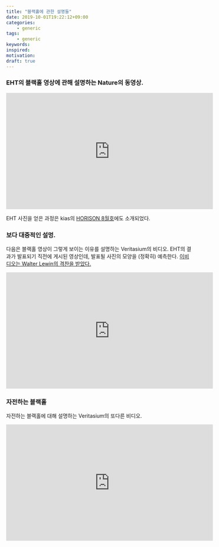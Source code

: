 ```yaml
---
title: "블랙홀에 관한 설명들"
date: 2019-10-01T19:22:12+09:00
categories:
    - generic
tags:
    - generic
keywords:
inspired:
motivation:
draft: true
---
```


### EHT의 블랙홀 영상에 관해 설명하는 Nature의 동영상.

<iframe width="560" height="315" src="https://www.youtube.com/embed/0RxitCeuokI" frameborder="0" allow="accelerometer; autoplay; encrypted-media; gyroscope; picture-in-picture" allowfullscreen class="center"></iframe>

EHT 사진을 얻은 과정은 kias의 [HORISON 8월호](https://horizon.kias.re.kr/archives/allarticles/naturalsciences/우주를-보는-가장-정밀한-눈-초장기선-전파간섭계very-long-ba/)에도 소개되었다.



### 보다 대중적인 설멍.

다음은 블랙홀 영상이 그렇게 보이는 이유를 설명하는 Veritasium의 비디오.
EHT의 결과가 발표되기 직전에 게시된 영상인데, 발표될 사진의 모양을 (정확히) 예측한다.
[이비디오는 Walter Lewin의 격찬을 받았다.](https://www.youtube.com/watch?time_continue=2&v=AU92P1WBe9w)

<iframe width="560" height="315" src="https://www.youtube.com/embed/zUyH3XhpLTo" frameborder="0" allow="accelerometer; autoplay; encrypted-media; gyroscope; picture-in-picture" allowfullscreen class="center"></iframe>


### 자전하는 블랙홀

자전하는 블랙홀에 대해 설명하는 Veritasium의 또다른 비디오.

<iframe width="560" height="315" src="https://www.youtube.com/embed/fu3645D4ZlI" frameborder="0" allow="accelerometer; autoplay; encrypted-media; gyroscope; picture-in-picture" allowfullscreen class="center"></iframe>
